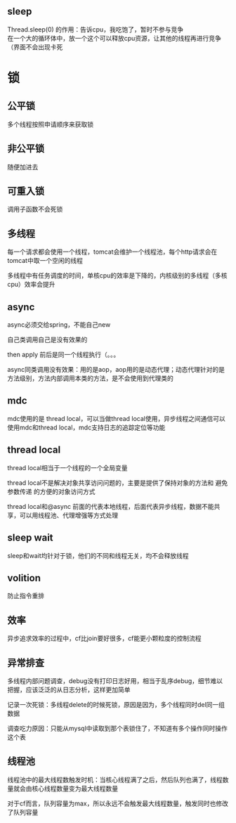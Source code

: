 ## sleep

Thread.sleep(0) 的作用：告诉cpu，我吃饱了，暂时不参与竞争\
在一个大的循环体中，放一个这个可以释放cpu资源，让其他的线程再进行竞争（界面不会出现卡死

# 锁

## 公平锁

多个线程按照申请顺序来获取锁

## 非公平锁

随便加进去

## 可重入锁

调用子函数不会死锁

## 多线程

每一个请求都会使用一个线程，tomcat会维护一个线程池，每个http请求会在tomcat中取一个空闲的线程

多线程中有任务调度的时间，单核cpu的效率是下降的，内核级别的多线程（多核cpu）效率会提升

## async

async必须交给spring，不能自己new

自己类调用自己是没有效果的

then apply 前后是同一个线程执行（。。。

async同类调用没有效果：用的是aop，aop用的是动态代理；动态代理针对的是方法级别，方法内部调用本类的方法，是不会使用到代理类的

## mdc

mdc使用的是 thread local，可以当做thread local使用，异步线程之间通信可以使用mdc和thread local，mdc支持日志的追踪定位等功能

## thread local

thread local相当于一个线程的一个全局变量

thread local不是解决对象共享访问问题的，主要是提供了保持对象的方法和 避免参数传递 的方便的对象访问方式

thread local和@async 前面的代表本地线程，后面代表异步线程，数据不能共享，可以用线程池、代理增强等方式处理

## sleep wait

sleep和wait均针对于锁，他们的不同和线程无关，均不会释放线程

## volition

防止指令重排

## 效率

异步追求效率的过程中，cf比join要好很多，cf能更小颗粒度的控制流程

## 异常排查

多线程内部问题调查，debug没有打印日志好用，相当于乱序debug，细节难以把握，应该泛泛的从日志分析，这样更加简单

记录一次死锁：多线程delete的时候死锁，原因是因为，多个线程同时del同一组数据

调查吃力原因：只能从mysql中读取到那个表锁住了，不知道有多个操作同时操作这个表

## 线程池

线程池中的最大线程数触发时机：当核心线程满了之后，然后队列也满了，线程数量就会由核心线程数量变为最大线程数量

对于cf而言，队列容量为max，所以永远不会触发最大线程数量，触发同时也修改了队列容量
